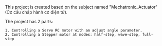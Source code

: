 This project is created based on the subject named "Mechatronic_Actuator" (Cơ cấu chấp hành cơ điện tử).

The project has 2 parts:

    1. Controlling a Servo RC motor with an adjust angle parameter.
    2. Controlling a Stepper motor at modes: half-step, wave-step, full-step


